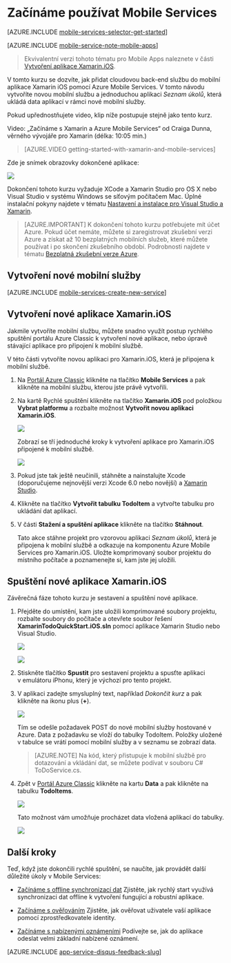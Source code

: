 <properties
    pageTitle="Začínáme s Mobile Services pro aplikace Xamarin iOS | Microsoft Azure"
    description="V tomto kurzu začnete používat Azure Mobile Services pro vývoj na platformě Xamarin iOS."
    services="mobile-services"
    documentationCenter="xamarin"
    authors="conceptdev"
    manager="dwrede"
    editor=""/>

<tags
    ms.service="mobile-services"
    ms.workload="mobile"
    ms.tgt_pltfrm="mobile-xamarin-ios"
    ms.devlang="dotnet"
    ms.topic="hero-article"
    ms.date="03/16/2016"
    ms.author="craig.dunn@xamarin.com"/>

# <a name="getting-started"> </a>Začínáme používat Mobile Services
[AZURE.INCLUDE [mobile-services-selector-get-started](../../includes/mobile-services-selector-get-started.md)]
&nbsp;

[AZURE.INCLUDE [mobile-service-note-mobile-apps](../../includes/mobile-services-note-mobile-apps.md)]
> Ekvivalentní verzi tohoto tématu pro Mobile Apps naleznete v části [Vytvoření aplikace Xamarin.iOS](../app-service-mobile/app-service-mobile-xamarin-ios-get-started.md).

V tomto kurzu se dozvíte, jak přidat cloudovou back-end službu do mobilní aplikace Xamarin iOS pomocí Azure Mobile Services. V tomto návodu vytvoříte novou mobilní službu a jednoduchou aplikaci *Seznam úkolů*, která ukládá data aplikací v rámci nové mobilní služby.

Pokud upřednostňujete video, klip níže postupuje stejně jako tento kurz.

Video: „Začínáme s Xamarin a Azure Mobile Services“ od Craiga Dunna, věrného vývojáře pro Xamarin (délka: 10:05 min.)

> [AZURE.VIDEO getting-started-with-xamarin-and-mobile-services]

Zde je snímek obrazovky dokončené aplikace:

![][0]

Dokončení tohoto kurzu vyžaduje XCode a Xamarin Studio pro OS X nebo Visual Studio v systému Windows se síťovým počítačem Mac. Úplné instalační pokyny najdete v tématu [Nastavení a instalace pro Visual Studio a Xamarin](https://msdn.microsoft.com/library/mt613162.aspx). 

> [AZURE.IMPORTANT] K dokončení tohoto kurzu potřebujete mít účet Azure. Pokud účet nemáte, můžete si zaregistrovat zkušební verzi Azure a získat až 10 bezplatných mobilních služeb, které můžete používat i po skončení zkušebního období. Podrobnosti najdete v tématu [Bezplatná zkušební verze Azure](https://azure.microsoft.com/pricing/free-trial/).

## <a name="create-new-service"> </a>Vytvoření nové mobilní služby

[AZURE.INCLUDE [mobile-services-create-new-service](../../includes/mobile-services-create-new-service.md)]

## Vytvoření nové aplikace Xamarin.iOS

Jakmile vytvoříte mobilní službu, můžete snadno využít postup rychlého spuštění portálu Azure Classic k vytvoření nové aplikace, nebo úpravě stávající aplikace pro připojení k mobilní službě.

V této části vytvoříte novou aplikaci pro Xamarin.iOS, která je připojena k mobilní službě.

1.  Na [Portál Azure Classic] klikněte na tlačítko **Mobile Services** a pak klikněte na mobilní službu, kterou jste právě vytvořili.

2. Na kartě Rychlé spuštění klikněte na tlačítko **Xamarin.iOS** pod položkou **Vybrat platformu** a rozbalte možnost **Vytvořit novou aplikaci Xamarin.iOS**.

    ![][6]

    Zobrazí se tří jednoduché kroky k vytvoření aplikace pro Xamarin.iOS připojené k mobilní službě.

    ![][7]

3. Pokud jste tak ještě neučinili, stáhněte a nainstalujte Xcode (doporučujeme nejnovější verzi Xcode 6.0 nebo novější) a [Xamarin Studio].

4. Klikněte na tlačítko **Vytvořit tabulku TodoItem** a vytvořte tabulku pro ukládání dat aplikací.

5. V části **Stažení a spuštění aplikace** klikněte na tlačítko **Stáhnout**.

    Tato akce stáhne projekt pro vzorovou aplikaci _Seznam úkolů_, která je připojena k mobilní službě a odkazuje na komponentu Azure Mobile Services pro Xamarin.iOS. Uložte komprimovaný soubor projektu do místního počítače a poznamenejte si, kam jste jej uložili.

## Spuštění nové aplikace Xamarin.iOS

Závěrečná fáze tohoto kurzu je sestavení a spuštění nové aplikace.

1. Přejděte do umístění, kam jste uložili komprimované soubory projektu, rozbalte soubory do počítače a otevřete soubor řešení **XamarinTodoQuickStart.iOS.sln** pomocí aplikace Xamarin Studio nebo Visual Studio.

    ![][8]

    ![][9]

2. Stiskněte tlačítko **Spustit** pro sestavení projektu a spusťte aplikaci v emulátoru iPhonu, který je výchozí pro tento projekt.

3. V aplikaci zadejte smysluplný text, například _Dokončit kurz_ a pak klikněte na ikonu plus (**+**).

    ![][10]

    Tím se odešle požadavek POST do nové mobilní služby hostované v Azure. Data z požadavku se vloží do tabulky TodoItem. Položky uložené v tabulce se vrátí pomocí mobilní služby a v seznamu se zobrazí data.

    > [AZURE.NOTE] Na kód, který přistupuje k mobilní službě pro dotazování a vkládání dat, se můžete podívat v souboru C# ToDoService.cs.

4. Zpět v [Portál Azure Classic] klikněte na kartu **Data** a pak klikněte na tabulku **TodoItems**.

    ![][11]

    Tato možnost vám umožňuje procházet data vložená aplikací do tabulky.

    ![][12]


## Další kroky
Teď, když jste dokončili rychlé spuštění, se naučíte, jak provádět další důležité úkoly v Mobile Services:

* [Začínáme s offline synchronizací dat] Zjistěte, jak rychlý start využívá synchronizaci dat offline k vytvoření fungující a robustní aplikace.

* [Začínáme s ověřováním] Zjistěte, jak ověřovat uživatele vaší aplikace pomocí zprostředkovatele identity.

* [Začínáme s nabízenými oznámeními] Podívejte se, jak do aplikace odeslat velmi základní nabízené oznámení.




[AZURE.INCLUDE [app-service-disqus-feedback-slug](../../includes/app-service-disqus-feedback-slug.md)]

<!-- Anchors. -->
[Začínáme používat Mobile Services]:#getting-started
[Vytvoření nové mobilní služby]:#create-new-service
[Definování instance mobilních služeb]:#define-mobile-service-instance
[Další kroky]:#next-steps

<!-- Images. -->
[0]: ./media/partner-xamarin-mobile-services-ios-get-started/mobile-quickstart-completed-ios.png
[6]: ./media/partner-xamarin-mobile-services-ios-get-started/mobile-portal-quickstart-xamarin-ios.png
[7]: ./media/partner-xamarin-mobile-services-ios-get-started/mobile-quickstart-steps-xamarin-ios.png
[8]: ./media/partner-xamarin-mobile-services-ios-get-started/mobile-xamarin-project-ios-xs.png
[9]: ./media/partner-xamarin-mobile-services-ios-get-started/mobile-xamarin-project-ios-vs.png
[10]: ./media/partner-xamarin-mobile-services-ios-get-started/mobile-quickstart-startup-ios.png
[11]: ./media/partner-xamarin-mobile-services-ios-get-started/mobile-data-tab.png
[12]: ./media/partner-xamarin-mobile-services-ios-get-started/mobile-data-browse.png


<!-- URLs. -->
[Začínáme s offline synchronizací dat]: mobile-services-xamarin-ios-get-started-offline-data.md
[Začínáme s ověřováním]: partner-xamarin-mobile-services-ios-get-started-users.md
[Začínáme s nabízenými oznámeními]: partner-xamarin-mobile-services-ios-get-started-push.md

[Xamarin Studio]: http://xamarin.com/download
[Mobile Services iOS SDK]: https://go.microsoft.com/fwLink/p/?LinkID=266533

[Portál Azure Classic]: https://manage.windowsazure.com/



<!--HONumber=Jun16_HO2-->


